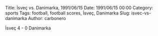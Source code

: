 Title: İsveç vs. Danimarka, 1991/06/15
Date: 1991/06/15 00:00
Category: sports
Tags: football, football scores, İsveç, Danimarka
Slug: isvec-vs-danimarka
Author: carbonero


İsveç 4 - 0 Danimarka
